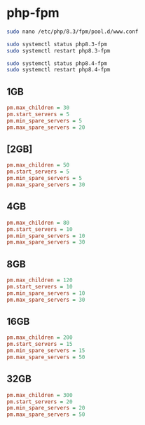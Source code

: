 # php-fpm

```bash
sudo nano /etc/php/8.3/fpm/pool.d/www.conf

sudo systemctl status php8.3-fpm
sudo systemctl restart php8.3-fpm

sudo systemctl status php8.4-fpm
sudo systemctl restart php8.4-fpm
```

1GB
------

```ini
pm.max_children = 30
pm.start_servers = 5
pm.min_spare_servers = 5
pm.max_spare_servers = 20
```

[2GB]
------

```ini
pm.max_children = 50
pm.start_servers = 5
pm.min_spare_servers = 5
pm.max_spare_servers = 30
```

4GB
------

```ini
pm.max_children = 80
pm.start_servers = 10
pm.min_spare_servers = 10
pm.max_spare_servers = 30
```

8GB
------

```ini
pm.max_children = 120
pm.start_servers = 10
pm.min_spare_servers = 10
pm.max_spare_servers = 30
```

16GB
------

```ini
pm.max_children = 200
pm.start_servers = 15
pm.min_spare_servers = 15
pm.max_spare_servers = 50
```

32GB
------

```ini
pm.max_children = 300
pm.start_servers = 20
pm.min_spare_servers = 20
pm.max_spare_servers = 50
```
